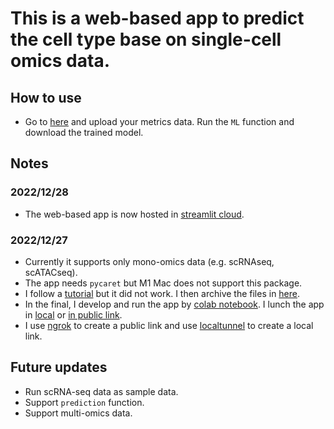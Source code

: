 # This is a web-based app to predict the cell type base on single-cell omics data.

## How to use

- Go to [here](https://pocession-automl-app-streamlit-lunch-2ob4cw.streamlit.app/) and upload your metrics data. Run the `ML` function and download the trained model.

## Notes

### 2022/12/28

- The web-based app is now hosted in [streamlit cloud](https://pocession-automl-app-streamlit-lunch-2ob4cw.streamlit.app/).

### 2022/12/27

- Currently it supports only mono-omics data (e.g. scRNAseq, scATACseq).
- The app needs `pycaret` but M1 Mac does not support this package.
- I follow a [tutorial](./DidNotWorkInM1/pycaret_installation_guide.md) but it did not work. I then archive the files in [here](./DidNotWorkInM1/).
- In the final, I develop and run the app by [colab notebook](./colab_automl_dev.ipynb). I lunch the app in [local](http://172.28.0.12:8501) or [in public link](http://d22e-35-231-228-144.ngrok.io).
- I use [ngrok](https://ngrok.com/) to create a public link and use [localtunnel](https://www.npmjs.com/package/localtunnel) to create a local link.

## Future updates

- Run scRNA-seq data as sample data.
- Support `prediction` function.
- Support multi-omics data.
